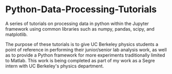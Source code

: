 # Python-Data-Processing-Tutorials
A series of tutorials on processing data in python within the Jupyter framework using common libraries such as numpy, pandas, scipy, and matplotlib. 

The purpose of these tutorials is to give UC Berkeley physics students a point of reference in performing their junior/senior lab analysis work, as well as to provide a Python framework for more experiments traditionally limited to Matlab. This work is being completed as part of my work as a Segre intern with UC Berkeley's physics department. 
